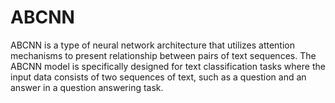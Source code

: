 # ABCNN
ABCNN is a type of neural network architecture that utilizes attention mechanisms to present relationship between pairs of 
text sequences. The ABCNN model is specifically designed for text classification tasks where the input data consists of two sequences of text, such
as a question and an answer in a question answering task.
